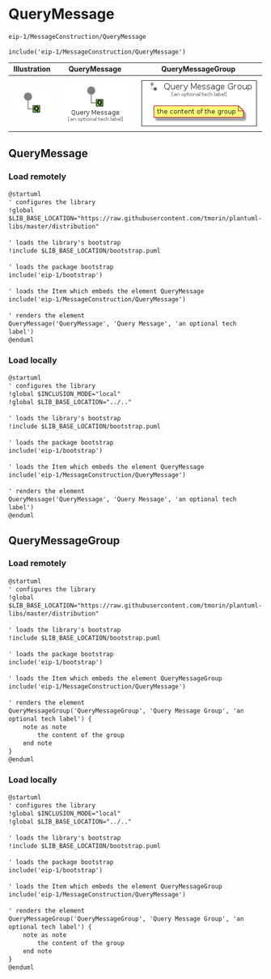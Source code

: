 # QueryMessage


```text
eip-1/MessageConstruction/QueryMessage
```

```text
include('eip-1/MessageConstruction/QueryMessage')
```



| Illustration | QueryMessage | QueryMessageGroup |
| :---: | :---: | :---: |
| ![illustration for Illustration](../../eip-1/MessageConstruction/QueryMessage.png) | ![illustration for QueryMessage](../../eip-1/MessageConstruction/QueryMessage.Local.png) | ![illustration for QueryMessageGroup](../../eip-1/MessageConstruction/QueryMessageGroup.Local.png) |




## QueryMessage

### Load remotely
```plantuml
@startuml
' configures the library
!global $LIB_BASE_LOCATION="https://raw.githubusercontent.com/tmorin/plantuml-libs/master/distribution"

' loads the library's bootstrap
!include $LIB_BASE_LOCATION/bootstrap.puml

' loads the package bootstrap
include('eip-1/bootstrap')

' loads the Item which embeds the element QueryMessage
include('eip-1/MessageConstruction/QueryMessage')

' renders the element
QueryMessage('QueryMessage', 'Query Message', 'an optional tech label')
@enduml
```

### Load locally
```plantuml
@startuml
' configures the library
!global $INCLUSION_MODE="local"
!global $LIB_BASE_LOCATION="../.."

' loads the library's bootstrap
!include $LIB_BASE_LOCATION/bootstrap.puml

' loads the package bootstrap
include('eip-1/bootstrap')

' loads the Item which embeds the element QueryMessage
include('eip-1/MessageConstruction/QueryMessage')

' renders the element
QueryMessage('QueryMessage', 'Query Message', 'an optional tech label')
@enduml
```

## QueryMessageGroup

### Load remotely
```plantuml
@startuml
' configures the library
!global $LIB_BASE_LOCATION="https://raw.githubusercontent.com/tmorin/plantuml-libs/master/distribution"

' loads the library's bootstrap
!include $LIB_BASE_LOCATION/bootstrap.puml

' loads the package bootstrap
include('eip-1/bootstrap')

' loads the Item which embeds the element QueryMessageGroup
include('eip-1/MessageConstruction/QueryMessage')

' renders the element
QueryMessageGroup('QueryMessageGroup', 'Query Message Group', 'an optional tech label') {
    note as note
        the content of the group
    end note
}
@enduml
```

### Load locally
```plantuml
@startuml
' configures the library
!global $INCLUSION_MODE="local"
!global $LIB_BASE_LOCATION="../.."

' loads the library's bootstrap
!include $LIB_BASE_LOCATION/bootstrap.puml

' loads the package bootstrap
include('eip-1/bootstrap')

' loads the Item which embeds the element QueryMessageGroup
include('eip-1/MessageConstruction/QueryMessage')

' renders the element
QueryMessageGroup('QueryMessageGroup', 'Query Message Group', 'an optional tech label') {
    note as note
        the content of the group
    end note
}
@enduml
```

